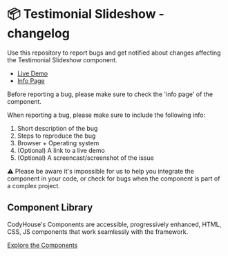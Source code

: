 # 📦 Testimonial Slideshow - changelog

Use this repository to report bugs and get notified about changes affecting the Testimonial Slideshow component.

- [Live Demo](https://codyhouse.co/ds/components/app/testimonial-slideshow)
- [Info Page](https://codyhouse.co/ds/components/info/testimonial-slideshow)

Before reporting a bug, please make sure to check the 'info page' of the component. 

When reporting a bug, please make sure to include the following info:

1. Short description of the bug
2. Steps to reproduce the bug
3. Browser + Operating system
4. (Optional) A link to a live demo
5. (Optional) A screencast/screenshot of the issue

⚠️ Please be aware it's impossible for us to help you integrate the component in your code, or check for bugs when the component is part of a complex project.

## Component Library

CodyHouse's Components are accessible, progressively enhanced, HTML, CSS, JS components that work seamlessly with the framework.

[Explore the Components](https://codyhouse.co/ds/components)
